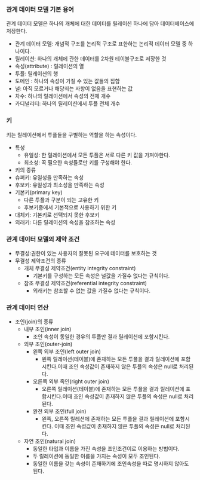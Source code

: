 ### 관계 데이터 모델 기본 용어
관계 데이터 모델은 하나의 개체에 대한 데이터를 릴레이션 하나에 담아 데이터베이스에 저장한다.
- 관계 데이터 모델: 개념적 구조를 논리적 구조로 표한하는 논리적 데이터 모델 중 하나이다.
- 릴레이션: 하나의 개체에 관한 데이터를 2차원 테이블구조로 저장한 것
- 속성(attribute) : 릴레이션의 열
- 투플: 릴레이션의 행
- 도메인 : 하나의 속성이 가질 수 있는 값들의 집합
- 널: 아직 모르거나 해당죄는 사항이 없음을 표현하는 값
- 차수: 하나의 릴레이션에서 속성의 전체 개수
- 카디널리티: 하나의 릴레이션에서 투플 전체 개수

### 키
키는 릴레이션에서 투플들을 구별하는 역할을 하는 속성이다.
- 특성 
  - 유일성: 한 릴레이션에서 모든 투플은 서로 다른 키 값을 가져야한다.
  - 최소성: 꼭 필요한 속성들로만 키를 구성해야 한다.
-  키의 종류
  - 슈퍼키: 유일성을 만족하는 속성
  - 후보키: 유일성과 최소성을 만족하는 속성
  - 기본키(primary key)
    - 다른 투플과 구분이 되는 고유한 키
    - 후보키중에서 기본적으로 사용하기 위한 키
  - 대체키: 기본키로 선택되지 못한 후보키
  - 외래키: 다른 릴레이션의 속성을 참조하는 속성

### 관계 데이터 모델의 제약 조건
- 무결성:권한이 있는 사용자의 잘못된 요구에 데이터를 보호하는 것
- 무결성 제약조건의 종류
  - 개체 무결성 제약조건(entity integrity constraint)
    - 기본키를 구성하는 모든 속성은 널값을 가질수 없다는 규칙이다.
  - 참조 무결성 제약조건(referential integrity constraint)
    - 외래키는 참조할 수 없는 값을 가질수 없다는 규칙이다.
  
### 관계 데이터 연산
- 조인(join)의 종류
  - 내부 조인(inner join) 
    - 조인 속성이 동일한 경우의 투플만 결과 릴레이션에 포함시킨다.
  - 외부 조인(outer-join)
    - 왼쪽 외부 조인(left outer join)
      - 왼쪽 릴레이션(테이블)에 존재하는 모든 투플을 결과 릴레이션에 포함시킨다.이때 조인 속성값이 존재하지 않은 투플의 속성은 null로 처리된다.
    - 오른쪽 외부 족인(right outer join)
      - 오른쪽 릴레이션(테이블)에 존재하는 모든 투플을 결과 릴레이션에 포함시킨다.이때 조인 속성값이 존재하지 않은 투플의 속성은 null로 처리된다.
    - 완전 외부 조인(full join)
      - 왼쪽, 오른쪽 릴레션에 존재하는 모든 투플을 결과 릴레이션에 포함시킨다. 이때 조인 속성값이 존재하지 않은 투플의 속성은 null로 처리된다.
  - 자연 조인(natural join)
    - 동일한 타입과 이름을 가진 속성을 조인조건이로 이용하는 방법이다.
    - 두 릴레이션에 동일한 이름을 가지는 속성이 모두 조인된다.
    - 동일한 이름을 갖는 속성이 존재하기에 조인속성을 따로 명시하지 않아도 된다.